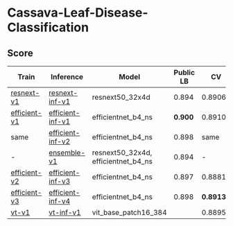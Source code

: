 # Cassava-Leaf-Disease-Classification

## Score

| Train          | Inference          | Model                               | Public LB | CV          | Comment                                              |
| ---            | ---                | ---                                 | ---       | ---         | ---                                                  |
| [resnext-v1]   | [resnext-inf-v1]   | resnext50_32x4d                     | 0.894     | 0.89069     | -                                                    |
| [efficient-v1] | [efficient-inf-v1] | efficientnet_b4_ns                  | **0.900** | 0.89103     | CutMix, freeze batch normalization                   |
| same           | [efficient-inf-v2] | efficientnet_b4_ns                  | 0.898     | same        | TTA x10                                              |
| -              | [ensemble-v1]      | resnext50_32x4d, efficientnet_b4_ns | 0.894     | -           | -                                                    |
| [efficient-v2] | [efficient-inf-v3] | efficientnet_b4_ns                  | 0.897     | 0.88814     | gradient accumulation, CosineAnnealingWarmupRestarts |
| [efficient-v3] | [efficient-inf-v4] | efficientnet_b4_ns                  | 0.898     | **0.89137** | MixUp                                                |
| [vt-v1]        | [vt-inf-v1]        | vit_base_patch16_384                |           | 0.88958     | based on [efficient-v3]                              |


[efficient-inf-v1]: https://github.com/IMOKURI/Cassava-Leaf-Disease-Classification/commit/bc1bc571b52a0d3b5ec6e739fc5bc5e598c26c62
[efficient-inf-v2]: https://github.com/IMOKURI/Cassava-Leaf-Disease-Classification/commit/05454a2cb7f7ffac5680cd3c69421b7a81e72e77
[efficient-inf-v3]: https://github.com/IMOKURI/Cassava-Leaf-Disease-Classification/commit/81633875dcaa68399b8b7e86e248a86758a0706a
[efficient-inf-v4]: https://github.com/IMOKURI/Cassava-Leaf-Disease-Classification/commit/00c07dacea90e16672c3b9603ea666036722d1da
[efficient-v1]: https://github.com/imokuri/cassava-leaf-disease-classification/commit/f639150116370039666b7bab452abd85932f4d24
[efficient-v2]: https://github.com/IMOKURI/Cassava-Leaf-Disease-Classification/commit/d19c4c26aaacc5f6c1e08d91821939f6d9c1e5d8
[efficient-v3]: https://github.com/IMOKURI/Cassava-Leaf-Disease-Classification/commit/36ce5d1f60d7e42a7d8e60d54f32d5884ebff23c
[ensemble-v1]: https://github.com/IMOKURI/Cassava-Leaf-Disease-Classification/commit/2add41e660eafaac35f87a4f506a5314383c9cba
[resnext-inf-v1]: https://github.com/IMOKURI/Cassava-Leaf-Disease-Classification/commit/8fa6fe163d8e90cad183bc44d52e6e430510e5a8
[resnext-v1]: https://github.com/imokuri/cassava-leaf-disease-classification/commit/df110ca08bcbd3a69e45ffda3f33154bfde7fc12
[vt-v1]: https://github.com/IMOKURI/Cassava-Leaf-Disease-Classification/commit/e8bf753d3424c663a98679eb4016c538df819624
[vt-inf-v1]: https://github.com/IMOKURI/Cassava-Leaf-Disease-Classification/commit/4db1fb6173ab934c18b9d1ccdaefe1632d71e35a
